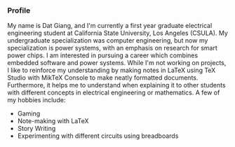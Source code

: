 ### Profile
My name is Dat Giang, and I'm currently a first year graduate electrical engineering student at California State University, Los Angeles (CSULA). My undergraduate specialization was computer engineering, but now my specialization is power systems, with an emphasis on research for smart power chips. I am interested in pursuing a career which combines embedded software and power systems. While I'm not working on projects, I like to reinforce my understanding by making notes in LaTeX using TeX Studio with MikTeX Console to make neatly formatted documents. Furthermore, it helps me to understand when explaining it to other students with different concepts in electrical engineering or mathematics. A few of my hobbies include:

- Gaming
- Note-making with LaTeX
- Story Writing
- Experimenting with different circuits using breadboards

<!--
**Dgiang3/Dgiang3** is a ✨ _special_ ✨ repository because its `README.md` (this file) appears on your GitHub profile.

Here are some ideas to get you started:

- 🔭 I’m currently working on ...
- 🌱 I’m currently learning ...
- 👯 I’m looking to collaborate on ...
- 🤔 I’m looking for help with ...
- 💬 Ask me about ...
- 📫 How to reach me: ...
- 😄 Pronouns: ...
- ⚡ Fun fact: ...
-->
